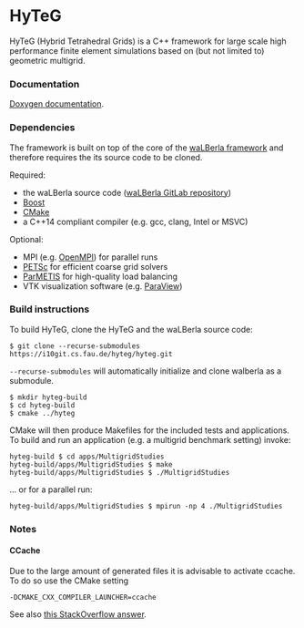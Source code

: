 # HyTeG

HyTeG (Hybrid Tetrahedral Grids) is a C++ framework for large scale high performance finite element simulations based on (but not limited to) geometric multigrid.


### Documentation

[Doxygen documentation](http://terraneo.pages.walberla.net/hyteg/index.html "HyTeG Doxygen").


### Dependencies

The framework is built on top of the core of the [waLBerla framework](http://walberla.net "waLBerla homepage") and therefore requires the its source code to be cloned.

Required:

* the waLBerla source code ([waLBerla GitLab repository](https://i10git.cs.fau.de/walberla/walberla "waLBerla repository"))
* [Boost](https://www.boost.org "boost homepage")
* [CMake](https://cmake.org/ "CMake homepage")
* a C++14 compliant compiler (e.g. gcc, clang, Intel or MSVC)

Optional:

* MPI (e.g. [OpenMPI](https://www.open-mpi.org/ "OpenMPI homepage")) for parallel runs
* [PETSc](https://www.mcs.anl.gov/petsc/ "PETSc homepage") for efficient coarse grid solvers
* [ParMETIS](http://glaros.dtc.umn.edu/gkhome/metis/parmetis/overview "ParMETIS homepage") for high-quality load balancing
* VTK visualization software (e.g. [ParaView](https://www.paraview.org/ "ParaView homepage"))


### Build instructions

To build HyTeG, clone the HyTeG and the waLBerla source code:

    $ git clone --recurse-submodules https://i10git.cs.fau.de/hyteg/hyteg.git

`--recurse-submodules` will automatically initialize and clone walberla as a submodule.


    $ mkdir hyteg-build 
    $ cd hyteg-build
    $ cmake ../hyteg

CMake will then produce Makefiles for the included tests and applications. To build and run an application (e.g. a multigrid benchmark setting) invoke:

    hyteg-build $ cd apps/MultigridStudies
    hyteg-build/apps/MultigridStudies $ make
    hyteg-build/apps/MultigridStudies $ ./MultigridStudies

... or for a parallel run:

    hyteg-build/apps/MultigridStudies $ mpirun -np 4 ./MultigridStudies


### Notes

#### CCache

Due to the large amount of generated files it is advisable to activate ccache.
To do so use the CMake setting
    
    -DCMAKE_CXX_COMPILER_LAUNCHER=ccache

See also [this StackOverflow answer](https://stackoverflow.com/a/37828605).